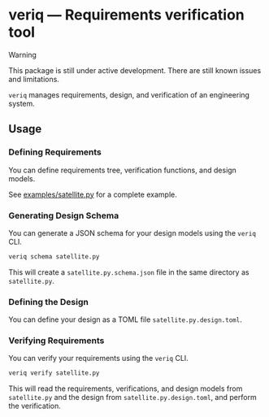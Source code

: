 # veriq — Requirements verification tool

> [!WARNING]
> This package is still under active development.
> There are still known issues and limitations.

`veriq` manages requirements, design, and verification of an engineering system.

## Usage

### Defining Requirements

You can define requirements tree, verification functions, and design models.

See [examples/satellite.py](examples/satellite.py) for a complete example.

### Generating Design Schema

You can generate a JSON schema for your design models using the `veriq` CLI.

```bash
veriq schema satellite.py
```

This will create a `satellite.py.schema.json` file in the same directory as `satellite.py`.

### Defining the Design

You can define your design as a TOML file `satellite.py.design.toml`.

### Verifying Requirements

You can verify your requirements using the `veriq` CLI.

```bash
veriq verify satellite.py
```

This will read the requirements, verifications, and design models from `satellite.py` and the design from `satellite.py.design.toml`, and perform the verification.
